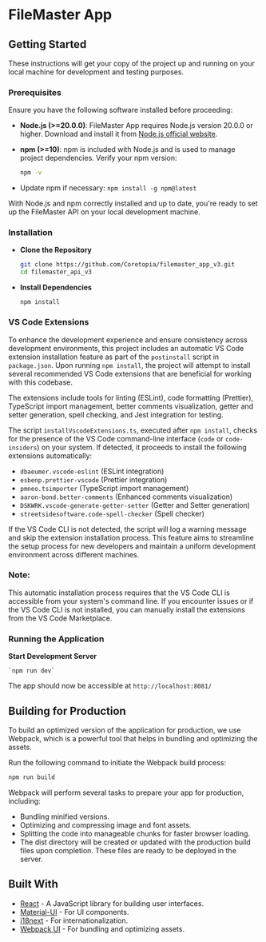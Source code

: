 # FileMaster App

## Getting Started

These instructions will get your copy of the project up and running on your local machine for development and testing purposes.

### Prerequisites

Ensure you have the following software installed before proceeding:

- **Node.js (>=20.0.0)**: FileMaster App requires Node.js version 20.0.0 or higher. Download and install it from [Node.js official website](https://nodejs.org/).

- **npm (>=10)**: npm is included with Node.js and is used to manage project dependencies. Verify your npm version:

  ```bash
  npm -v
  ```

- Update npm if necessary:
  `npm install -g npm@latest`

With Node.js and npm correctly installed and up to date, you're ready to set up the FileMaster API on your local development machine.

### Installation

- **Clone the Repository**

  ```bash
  git clone https://github.com/Coretopia/filemaster_app_v3.git
  cd filemaster_api_v3
  ```

- **Install Dependencies**

  `npm install`

### VS Code Extensions

To enhance the development experience and ensure consistency across development environments, this project includes an automatic VS Code extension installation feature as part of the `postinstall` script in `package.json`. Upon running `npm install`, the project will attempt to install several recommended VS Code extensions that are beneficial for working with this codebase.

The extensions include tools for linting (ESLint), code formatting (Prettier), TypeScript import management, better comments visualization, getter and setter generation, spell checking, and Jest integration for testing.

The script `installVscodeExtensions.ts`, executed after `npm install`, checks for the presence of the VS Code command-line interface (`code` or `code-insiders`) on your system. If detected, it proceeds to install the following extensions automatically:

- `dbaeumer.vscode-eslint` (ESLint integration)
- `esbenp.prettier-vscode` (Prettier integration)
- `pmneo.tsimporter` (TypeScript import management)
- `aaron-bond.better-comments` (Enhanced comments visualization)
- `DSKWRK.vscode-generate-getter-setter` (Getter and Setter generation)
- `streetsidesoftware.code-spell-checker` (Spell checker)

If the VS Code CLI is not detected, the script will log a warning message and skip the extension installation process. This feature aims to streamline the setup process for new developers and maintain a uniform development environment across different machines.

### Note:

This automatic installation process requires that the VS Code CLI is accessible from your system's command line. If you encounter issues or if the VS Code CLI is not installed, you can manually install the extensions from the VS Code Marketplace.

### Running the Application

**Start Development Server**

    `npm run dev`

The app should now be accessible at `http://localhost:8081/`

## Building for Production

To build an optimized version of the application for production, we use Webpack, which is a powerful tool that helps in bundling and optimizing the assets.

Run the following command to initiate the Webpack build process:

```bash
npm run build
```

Webpack will perform several tasks to prepare your app for production, including:

- Bundling minified versions.
- Optimizing and compressing image and font assets.
- Splitting the code into manageable chunks for faster browser loading.
- The dist directory will be created or updated with the production build files upon completion. These files are ready to be deployed in the server.

## Built With

- [React](https://www.npmjs.com/package/react/) - A JavaScript library for building user interfaces.
- [Material-UI](https://mui.com/material-ui/getting-started/installation/) - For UI components.
- [i18next](https://www.npmjs.com/package/i18next/) - For internationalization.
- [Webpack UI](https://webpack.js.org/guides/installation/) - For bundling and optimizing assets.
